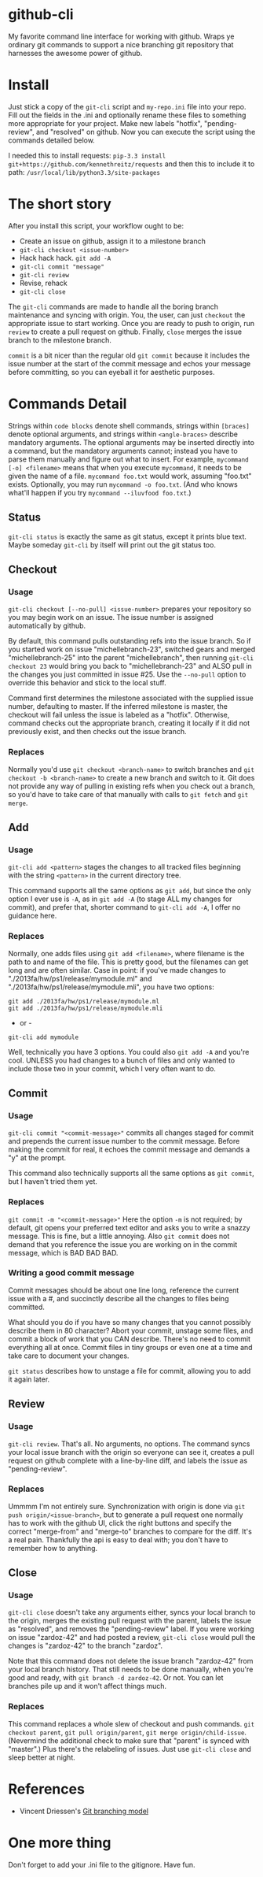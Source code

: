 github-cli
==========

My favorite command line interface for working with github.
Wraps ye ordinary git commands to support a nice branching git repository that harnesses the awesome power of github.

# Install
Just stick a copy of the `git-cli` script and `my-repo.ini` file into your repo.
Fill out the fields in the .ini and optionally rename these files to something more appropriate for your project.
Make new labels "hotfix", "pending-review", and "resolved" on github.
Now you can execute the script using the commands detailed below.

I needed this to install requests:
`pip-3.3 install git+https://github.com/kennethreitz/requests`
and then this to include it to path:
`/usr/local/lib/python3.3/site-packages`

# The short story
After you install this script, your workflow ought to be:
* Create an issue on github, assign it to a milestone branch
* `git-cli checkout <issue-number>`
* Hack hack hack. `git add -A`
* `git-cli commit "message"`
* `git-cli review`
* Revise, rehack
* `git-cli close`

The `git-cli` commands are made to handle all the boring branch maintenance and syncing with origin.
You, the user, can just `checkout` the appropriate issue to start working.
Once you are ready to push to origin, run `review` to create a pull request on github.
Finally, `close` merges the issue branch to the milestone branch.

`commit` is a bit nicer than the regular old `git commit` because it includes the issue number at the start of the commit message and echos your message before committing, so you can eyeball it for aesthetic purposes.

# Commands Detail

Strings within `code blocks` denote shell commands, strings within `[braces]` denote optional arguments, and strings within `<angle-braces>` describe mandatory arguments.
The optional arguments may be inserted directly into a command, but the mandatory arguments cannot; instead you have to parse them manually and figure out what to insert.
For example, `mycommand [-o] <filename>` means that when you execute `mycommand`, it needs to be given the name of a file.
`mycommand foo.txt` would work, assuming "foo.txt" exists.
Optionally, you may run `mycommand -o foo.txt`.
(And who knows what'll happen if you try `mycommand --iluvfood foo.txt`.)

## Status
`git-cli status` is exactly the same as git status, except it prints blue text.
Maybe someday `git-cli` by itself will print out the git status too.

## Checkout
### Usage
`git-cli checkout [--no-pull] <issue-number>` prepares your repository so you may begin work on an issue.
The issue number is assigned automatically by github.

By default, this command pulls outstanding refs into the issue branch.
So if you started work on issue "michellebranch-23", switched gears and merged "michellebranch-25" into the parent "michellebranch", then running `git-cli checkout 23` would bring you back to "michellebranch-23" and ALSO pull in the changes you just committed in issue #25.
Use the `--no-pull` option to override this behavior and stick to the local stuff.

Command first determines the milestone associated with the supplied issue number, defaulting to master.
If the inferred milestone is master, the checkout will fail unless the issue is labeled as a "hotfix".
Otherwise, command checks out the appropriate branch, creating it locally if it did not previously exist, and then checks out the issue branch. 

### Replaces
Normally you'd use `git checkout <branch-name>` to switch branches and `git checkout -b <branch-name>` to create a new branch and switch to it.
Git does not provide any way of pulling in existing refs when you check out a branch, so you'd have to take care of that manually with calls to `git fetch` and `git merge`.

## Add
### Usage
`git-cli add <pattern>` stages the changes to all tracked files beginning with the string `<pattern>` in the current directory tree.

This command supports all the same options as `git add`, but since the only option I ever use is `-A`, as in `git add -A` (to stage ALL my changes for commit), and prefer that, shorter command to `git-cli add -A`, I offer no guidance here.

### Replaces
Normally, one adds files using `git add <filename>`, where filename is the path to and name of the file.
This is pretty good, but the filenames can get long and are often similar.
Case in point: if you've made changes to "./2013fa/hw/ps1/release/mymodule.ml" and "./2013fa/hw/ps1/release/mymodule.mli", you have two options:
```
git add ./2013fa/hw/ps1/release/mymodule.ml
git add ./2013fa/hw/ps1/release/mymodule.mli
```
- or -
```
git-cli add mymodule
```

Well, technically you have 3 options.
You could also `git add -A` and you're cool.
UNLESS you had changes to a bunch of files and only wanted to include those two in your commit, which I very often want to do. 

## Commit
### Usage
`git-cli commit "<commit-message>"` commits all changes staged for commit and prepends the current issue number to the commit message.
Before making the commit for real, it echoes the commit message and demands a "y" at the prompt.

This command also technically supports all the same options as `git commit`, but I haven't tried them yet.

### Replaces
`git commit -m "<commit-message>"` Here the option `-m` is not required; by default, git opens your preferred text editor and asks you to write a snazzy message.
This is fine, but a little annoying.
Also `git commit` does not demand that you reference the issue you are working on in the commit message, which is BAD BAD BAD.

### Writing a good commit message
Commit messages should be about one line long, reference the current issue with a #<issue-number>, and succinctly describe all the changes to files being committed. 

What should you do if you have so many changes that you cannot possibly describe them in 80 character? Abort your commit, unstage some files, and commit a block of work that you CAN describe.
There's no need to commit everything all at once.
Commit files in tiny groups or even one at a time and take care to document your changes.

`git status` describes how to unstage a file for commit, allowing you to add it again later.

## Review
### Usage
`git-cli review`.
That's all.
No arguments, no options.
The command syncs your local issue branch with the origin so everyone can see it, creates a pull request on github complete with a line-by-line diff, and labels the issue as "pending-review".

### Replaces
Ummmm I'm not entirely sure.
Synchronization with origin is done via `git push origin/<issue-branch>`, but to generate a pull request one normally has to work with the github UI, click the right buttons and specify the correct "merge-from" and "merge-to" branches to compare for the diff.
It's a real pain.
Thankfully the api is easy to deal with; you don't have to remember how to anything.

## Close
### Usage
`git-cli close` doesn't take any arguments either, syncs your local branch to the origin, merges the existing pull request with the parent, labels the issue as "resolved", and removes the "pending-review" label.
If you were working on issue "zardoz-42" and had posted a review, `git-cli close` would pull the changes is "zardoz-42" to the branch "zardoz". 

Note that this command does not delete the issue branch "zardoz-42" from your local branch history.
That still needs to be done manually, when you're good and ready, with `git branch -d zardoz-42`.
Or not.
You can let branches pile up and it won't affect things much.

### Replaces
This command replaces a whole slew of checkout and push commands.
`git checkout parent`, `git pull origin/parent`, `git merge origin/child-issue`.
(Nevermind the additional check to make sure that "parent" is synced with "master".)
Plus there's the relabeling of issues.
Just use `git-cli close` and sleep better at night.

# References
* Vincent Driessen's [Git branching model](http://nvie.com/posts/a-successful-git-branching-model/)

# One more thing
Don't forget to add your .ini file to the gitignore. Have fun.
<!-- Ben Greenman 2013-09-02 -->

